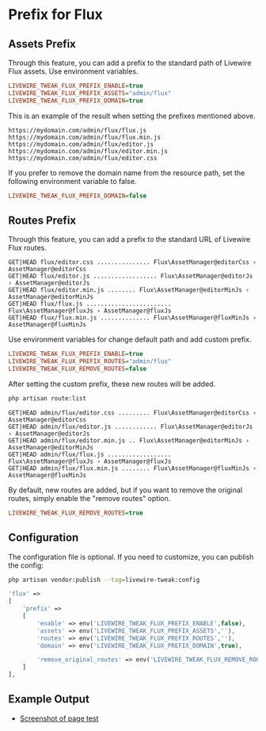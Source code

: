 # Prefix for Flux

## Assets Prefix

Through this feature, you can add a prefix to the standard path of Livewire Flux assets. Use environment variables.

```ini
LIVEWIRE_TWEAK_FLUX_PREFIX_ENABLE=true
LIVEWIRE_TWEAK_FLUX_PREFIX_ASSETS="admin/flux"
LIVEWIRE_TWEAK_FLUX_PREFIX_DOMAIN=true
```

This is an example of the result when setting the prefixes mentioned above.

```
https://mydomain.com/admin/flux/flux.js
https://mydomain.com/admin/flux/flux.min.js
https://mydomain.com/admin/flux/editor.js
https://mydomain.com/admin/flux/editor.min.js
https://mydomain.com/admin/flux/editor.css
```

If you prefer to remove the domain name from the resource path, set the following environment variable to false.

```ini
LIVEWIRE_TWEAK_FLUX_PREFIX_DOMAIN=false
```

## Routes Prefix

Through this feature, you can add a prefix to the standard URL of Livewire Flux routes.

```
GET|HEAD flux/editor.css ............... Flux\AssetManager@editorCss › AssetManager@editorCss
GET|HEAD flux/editor.js .................. Flux\AssetManager@editorJs › AssetManager@editorJs
GET|HEAD flux/editor.min.js ........ Flux\AssetManager@editorMinJs › AssetManager@editorMinJs
GET|HEAD flux/flux.js ........................ Flux\AssetManager@fluxJs › AssetManager@fluxJs
GET|HEAD flux/flux.min.js .............. Flux\AssetManager@fluxMinJs › AssetManager@fluxMinJs
```

Use environment variables for change default path and add custom prefix.

```ini
LIVEWIRE_TWEAK_FLUX_PREFIX_ENABLE=true
LIVEWIRE_TWEAK_FLUX_PREFIX_ROUTES="admin/flux"
LIVEWIRE_TWEAK_FLUX_REMOVE_ROUTES=false
```
After setting the custom prefix, these new routes will be added.

```bash
php artisan route:list
```

```
GET|HEAD admin/flux/editor.css ......... Flux\AssetManager@editorCss › AssetManager@editorCss
GET|HEAD admin/flux/editor.js ............ Flux\AssetManager@editorJs › AssetManager@editorJs
GET|HEAD admin/flux/editor.min.js .. Flux\AssetManager@editorMinJs › AssetManager@editorMinJs
GET|HEAD admin/flux/flux.js .................. Flux\AssetManager@fluxJs › AssetManager@fluxJs
GET|HEAD admin/flux/flux.min.js ........ Flux\AssetManager@fluxMinJs › AssetManager@fluxMinJs
```

By default, new routes are added, but if you want to remove the original routes, simply enable the "remove routes" option.

```ini
LIVEWIRE_TWEAK_FLUX_REMOVE_ROUTES=true
```

## Configuration

The configuration file is optional. If you need to customize, you can publish the config:

```bash
php artisan vendor:publish --tag=livewire-tweak:config
```

```php
'flux' =>
[
    'prefix' =>
    [
        'enable' => env('LIVEWIRE_TWEAK_FLUX_PREFIX_ENABLE',false),
        'assets' => env('LIVEWIRE_TWEAK_FLUX_PREFIX_ASSETS',''),
        'routes' => env('LIVEWIRE_TWEAK_FLUX_PREFIX_ROUTES',''),
        'domain' => env('LIVEWIRE_TWEAK_FLUX_PREFIX_DOMAIN',true),

        'remove_original_routes' => env('LIVEWIRE_TWEAK_FLUX_REMOVE_ROUTES',false),
    ]
],
```

## Example Output

- [Screenshot of page test](../images/flux-result.jpg)  
